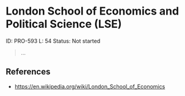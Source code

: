 # London School of Economics and Political Science (LSE)

ID: PRO-593
L: 54
Status: Not started

> …
> 

## References

- https://en.wikipedia.org/wiki/London_School_of_Economics